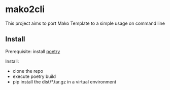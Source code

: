 # mako2cli

This project aims to port Mako Template to a simple usage on command line

## Install

Prerequisite: install [poetry](https://python-poetry.org/)

Install:
* clone the repo
* execute poetry build
* pip install the dist/*.tar.gz in a virtual environment
